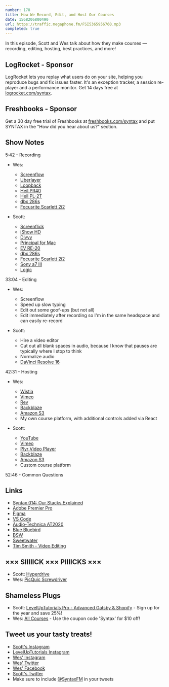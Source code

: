 ```yaml
---
number: 178
title: How We Record, Edit, and Host Our Courses
date: 1568206800490
url: https://traffic.megaphone.fm/FSI5365956760.mp3
completed: true
---
```


In this episode, Scott and Wes talk about how they make courses — recording, editing, hosting, best practices, and more!  

## LogRocket - Sponsor
LogRocket lets you replay what users do on your site, helping you reproduce bugs and fix issues faster. It's an exception tracker, a session re-player and a performance monitor. Get 14 days free at [logrocket.com/syntax](https://logrocket.com/syntax).

## Freshbooks - Sponsor
Get a 30 day free trial of Freshbooks at [freshbooks.com/syntax](https://freshbooks.com/syntax) and put SYNTAX in the "How did you hear about us?" section.

## Show Notes

5:42 - Recording

* Wes:
  * [Screenflow](https://www.telestream.net/screenflow/)
  * [Uberlayer](https://apps.apple.com/no/app/uberlayer/id510139938?mt=12)
  * [Loopback](https://rogueamoeba.com/loopback/)
  * [Heil PR40](https://www.amazon.com/PR40-Dynamic-Microphone-Carrying-included/dp/B002OSQ9TC)
  * [Heil PL-2T](https://www.amazon.com/Heil-Sound-PL-2T-Overhead-Broadcast/dp/B000SZVZ74/)
  * [dbx 286s](https://www.amazon.com/dbx-286s-Microphone-Channel-Processor/dp/B004LWH79A)
  * [Focusrite Scarlett 2i2](https://www.amazon.com/Focusrite-Scarlett-Audio-Interface-Tools/dp/B01E6T56EA)

* Scott: 
  * [Screenflick](https://www.araelium.com/screenflick-mac-screen-recorder)
  * [iShow HD](https://www.shinywhitebox.com/ishowu-studio-2)
  * [Divvy](https://mizage.com/divvy/)
  * [Principal for Mac](https://principleformac.com/)
  * [EV RE-20](https://www.amazon.com/Electro-Voice-RE-20-Cardioid-Microphone/dp/B000Z7LLQ0)
  * [dbx 286s](https://www.amazon.com/dbx-286s-Microphone-Channel-Processor/dp/B004LWH79A)
  * [Focusrite Scarlett 2i2](https://www.amazon.com/Focusrite-Scarlett-Audio-Interface-Tools/dp/B01E6T56EA)
  * [Sony a7 III](https://www.amazon.com/Sony-Full-Frame-Mirrorless-Interchangeable-Lens-ILCE7M3/dp/B07B43WPVK)
  * [Logic](https://www.apple.com/logic-pro/)

33:04 - Editing

* Wes:
  * Screenflow
  * Speed up slow typing
  * Edit out some goof-ups (but not all)
  * Edit immediately after recording so I'm in the same headspace and can easily re-record

* Scott:
  * Hire a video editor
  * Cut out all blank spaces in audio, because I know that pauses are typically where I stop to think
  * Normalize audio
  * [DaVinci Resolve 16](https://www.blackmagicdesign.com/products/davinciresolve)

42:31 - Hosting

* Wes:
  * [Wistia](https://wistia.com/)
  * [Vimeo](https://vimeo.com/)
  * [Rev](https://www.rev.com/)
  * [Backblaze](https://www.backblaze.com/)
  * [Amazon S3](https://aws.amazon.com/s3/)
  * My own course platform, with additional controls added via React

* Scott:
  * [YouTube](https://youtube.com)
  * [Vimeo](https://vimeo.com/)
  * [Plyr Video Player](https://plyr.io/)
  * [Backblaze](https://www.backblaze.com/)
  * [Amazon S3](https://aws.amazon.com/s3/)
  * Custom course platform

52:46 - Common Questions

## Links
* [Syntax 014: Our Stacks Explained](https://syntax.fm/show/014/our-stacks-explained)
* [Adobe Premier Pro](https://www.adobe.com/products/premiere.html)
* [Figma](https://www.figma.com/)
* [VS Code](https://code.visualstudio.com/)
* [Audio-Technica AT2020](https://www.amazon.com/Audio-Technica-AT2020-Cardioid-Condenser-Microphone/dp/B0006H92QK)
* [Blue Bluebird](https://www.amazon.com/Blue-Microphones-Large-Diaphragm-Condenser-Microphone/dp/B01MZBLKN5)
* [BSW](https://bswusa.com)
* [Sweetwater](https://www.sweetwater.com/)
* [Tim Smith - Video Editing](https://ttimsmith.com/)

## ××× SIIIIICK ××× PIIIICKS ×××
* Scott: [Hyperdrive](https://www.netflix.com/title/80189648)
* Wes: [PicQuic Screwdriver](https://amzn.to/2Lj7HAg)

## Shameless Plugs
* Scott: [LevelUpTutorials Pro - Advanced Gatsby & Shopify](https://www.leveluptutorials.com/pro) - Sign up for the year and save 25%!
* Wes: [All Courses](https://wesbos.com/courses/) - Use the coupon code 'Syntax' for $10 off!

## Tweet us your tasty treats!
* [Scott's Instagram](https://www.instagram.com/stolinski/)
* [LevelUpTutorials Instagram](https://www.instagram.com/LevelUpTutorials/)
* [Wes' Instagram](https://www.instagram.com/wesbos/)
* [Wes' Twitter](https://twitter.com/wesbos)
* [Wes' Facebook](https://www.facebook.com/wesbos.developer)
* [Scott's Twitter](https://twitter.com/stolinski)
* Make sure to include [@SyntaxFM](https://twitter.com/SyntaxFM) in your tweets